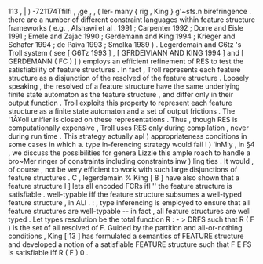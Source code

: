 113 , | ) -721174Tfilfi , ,ge , , ( ler- many { rig , King } g'~sfs.n birefringence . 
there are a number of different constraint languages within feature structure frameworks ( e.g. , Alshawi et al . 1991 ; Carpenter 1992 ; Dorre and Eisle 1991 ; Emele and Zajac 1990 ; Gerdemann and King 1994 ; Krieger and Schafer 1994 ; de Paiva 1993 ; Smolka 1989 ) . 
Legerdemain and G6tz 's Troll system ( see [ G6Tz 1993 ] , [ GFRDEIVIANN AND KING 1994 ] and [ GERDEMANN ( FC ) ] ) employs an efficient refinement of RES to test the satisfiability of feature structures . 
In fact , Troll represents each feature structure as a disjunction of the resolved of the feature structure . 
Loosely speaking , the resolved of a feature structure have the same underlying finite state automaton as the feature structure , and differ only in their output function . 
Troll exploits this property to represent each feature structure as a finite state automaton and a set of output frictions . 
The '1Â¥oll unifier is closed on these representations . 
Thus , though RES is computationally expensive , Troll uses RES only during compilation , never during run time . 
This strategy actually apl ) appropriateness conditions in some cases in which a. type in-ferencing strategy would fail l ) 'inMly , in §4 , we discuss the possibilities for genera Lizzie this ample roach to handle a bro~Mer ringer of constraints including constraints inw ) ling ties . 
It would , of course , not be very efficient to work with such large disjunctions of feature structures . 
C , legerdemain % King [ 8 ] have also shown that a feature structure l ] lets all encoded FCRs ifl '' the feature structure is satisfiable . 
well-typable iff the feature structure subsumes a well-typed feature structure , in ALl . : , type inferencing is employed to ensure that all feature structures are well-typable -- in fact , all feature structures are well typed . 
Let types resolution be the total function R : - > DRFS such that R ( F ) is the set of all resolved of F. Guided by the partition and all-or-nothing conditions , King [ 13 ] has formulated a semantics of FEATURE structure and developed a notion of a satisfiable FEATURE structure such that F E FS is satisfiable iff R ( F ) 0 . 
